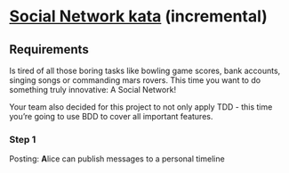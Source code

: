 # [Social Network kata](https://kata-log.rocks/social-network-kata) (incremental)
## Requirements
Is tired of all those boring tasks like bowling game scores, 
bank accounts, singing songs or commanding mars rovers. 
This time you want to do something truly innovative: A Social Network!

Your team also decided for this project to not only apply TDD - 
this time you’re going to use BDD to cover all important features.

### Step 1
Posting: **A**lice can publish messages to a personal timeline